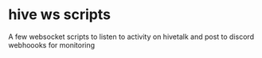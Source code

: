 # hive ws scripts

A few websocket scripts to listen to activity on hivetalk and post to discord webhoooks for monitoring 
